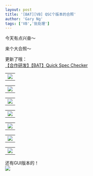 ```yaml
---
layout: post
title: '[BAT][VB] QSC个版本的合照'
author: 'Gary Ng'
tags: ['VB','批处理']
---
```


今天有点兴奋～  
  
 来个大合照～  
  
 更新了哦：  
 [【合作研发】【BAT】Quick Spec
Checker](http://garyngzhongbo.blogspot.com/2011/10/batquick-spec-checker.html)  
  
<table>
<tbody>
<tr class="odd">
<td align="left"><a href="http://2.bp.blogspot.com/-u0vCGXruqQM/TtiBl2AtuuI/AAAAAAAAA3M/P0FVcKf6cTM/s1600/2011-12-02+15-41-12.jpg"><img src="http://2.bp.blogspot.com/-u0vCGXruqQM/TtiBl2AtuuI/AAAAAAAAA3M/P0FVcKf6cTM/s1600/2011-12-02+15-41-12.jpg" /></a></td>
</tr>
</tbody>
</table>

  
<table>
<tbody>
<tr class="odd">
<td align="left"><a href="http://3.bp.blogspot.com/-4I_ASujQpak/TtiBmSGm2XI/AAAAAAAAA3U/tG0TV8EbizE/s1600/2011-12-02+15-41-36.jpg"><img src="http://3.bp.blogspot.com/-4I_ASujQpak/TtiBmSGm2XI/AAAAAAAAA3U/tG0TV8EbizE/s1600/2011-12-02+15-41-36.jpg" /></a></td>
</tr>
</tbody>
</table>

  
<table>
<tbody>
<tr class="odd">
<td align="left"><a href="http://3.bp.blogspot.com/-ub3xdaCcmnM/TtiBnZgEycI/AAAAAAAAA3Y/UOUlGtIgAbk/s1600/2011-12-02+15-41-51.jpg"><img src="http://3.bp.blogspot.com/-ub3xdaCcmnM/TtiBnZgEycI/AAAAAAAAA3Y/UOUlGtIgAbk/s1600/2011-12-02+15-41-51.jpg" /></a></td>
</tr>
</tbody>
</table>

  
<table>
<tbody>
<tr class="odd">
<td align="left"><a href="http://2.bp.blogspot.com/-oW1Acbcypcg/TtiBoLXWDdI/AAAAAAAAA3g/iXe1yjsU-0Q/s1600/2011-12-02+15-42-07.jpg"><img src="http://2.bp.blogspot.com/-oW1Acbcypcg/TtiBoLXWDdI/AAAAAAAAA3g/iXe1yjsU-0Q/s1600/2011-12-02+15-42-07.jpg" /></a></td>
</tr>
</tbody>
</table>

  
<table>
<tbody>
<tr class="odd">
<td align="left"><a href="http://2.bp.blogspot.com/-yVkj1m8oQpI/TtiBozPbioI/AAAAAAAAA3o/UvpgviaQrrU/s1600/2011-12-02+15-42-22.jpg"><img src="http://2.bp.blogspot.com/-yVkj1m8oQpI/TtiBozPbioI/AAAAAAAAA3o/UvpgviaQrrU/s1600/2011-12-02+15-42-22.jpg" /></a></td>
</tr>
</tbody>
</table>

  
<table>
<tbody>
<tr class="odd">
<td align="left"><a href="http://2.bp.blogspot.com/-N7tROVQY6gg/TtiBppmvO5I/AAAAAAAAA3w/iefyCJGkfuw/s1600/2011-12-02+15-42-35.jpg"><img src="http://2.bp.blogspot.com/-N7tROVQY6gg/TtiBppmvO5I/AAAAAAAAA3w/iefyCJGkfuw/s1600/2011-12-02+15-42-35.jpg" /></a></td>
</tr>
</tbody>
</table>

  
<table>
<tbody>
<tr class="odd">
<td align="left"><a href="http://1.bp.blogspot.com/-PMj-FCXCY9c/TtiBqHFcggI/AAAAAAAAA34/4Ar3A9sQgUc/s1600/2011-12-02+15-42-46.jpg"><img src="http://1.bp.blogspot.com/-PMj-FCXCY9c/TtiBqHFcggI/AAAAAAAAA34/4Ar3A9sQgUc/s1600/2011-12-02+15-42-46.jpg" /></a></td>
</tr>
</tbody>
</table>

还有GUI版本的！  
[![](http://4.bp.blogspot.com/-01DHWJKBS94/TtiCvkvRTFI/AAAAAAAAA4I/xku2ovobG1Q/s1600/2011-12-02+15-47-41.jpg)](http://4.bp.blogspot.com/-01DHWJKBS94/TtiCvkvRTFI/AAAAAAAAA4I/xku2ovobG1Q/s1600/2011-12-02+15-47-41.jpg)
  

